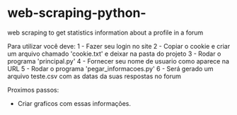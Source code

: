 # web-scraping-python-
web scraping to get statistics information about a profile in a forum 

Para utilizar você deve:
  1 - Fazer seu login no site
  2 - Copiar o cookie e criar um arquivo chamado 'cookie.txt' e deixar na pasta do projeto
  3 - Rodar o programa 'principal.py' 
  4 - Fornecer seu nome de usuario como aparece na URL
  5 - Rodar o programa 'pegar_informacoes.py'
  6 - Será gerado um arquivo teste.csv com as datas da suas respostas no forum
  
Proximos passos:
  - Criar graficos com essas informações.
